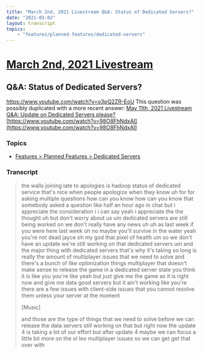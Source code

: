 ```yaml
---
title: "March 2nd, 2021 Livestream Q&A: Status of Dedicated Servers?"
date: "2021-03-02"
layout: transcript
topics:
    - "features/planned-features/dedicated-servers"
---
```

# [March 2nd, 2021 Livestream](../2021-03-02.md)
## Q&A: Status of Dedicated Servers?
https://www.youtube.com/watch?v=o3pQ2ZR-EoU
This question was possibly duplicated with a more recent answer: [May 11th, 2021 Livestream Q&A: Update on Dedicated Servers please?](./yt-98O8FhNdxAI.md) [https://www.youtube.com/watch?v=98O8FhNdxAI](https://www.youtube.com/watch?v=98O8FhNdxAI)


### Topics
* [Features > Planned Features > Dedicated Servers](../topics/features/planned-features/dedicated-servers.md)

### Transcript

> the walls joining late to apologies is hadoop status of dedicated service that's nice when people apologize when they know uh for for asking multiple questions how can you know how can you know that somebody asked a question like half an hour ago in chat but i appreciate the consideration i i can say yeah i appreciate the the thought uh but don't worry about us um dedicated servers are still being worked on we don't really have any news uh uh as last week if you were here last week oh no maybe you'll survive in the water yeah you're not dead jayce oh my god that pixel of health um so we don't have an update we're still working on that dedicated servers um and the major thing with dedicated servers that's why it's taking so long is really the amount of multiplayer issues that we need to solve and there's a bunch of like optimization things multiplayer that doesn't make sense to release the game in a dedicated server state you think it is like you you're like yeah but just give me the game as it is right now and give me data good servers but it ain't working like you're there are a few issues with client-side issues that you cannot resolve them unless your server at the moment
>
> [Music]
>
> and those are the type of things that we need to solve before we can release the data servers still working on that but right now the update 4 is taking a lot of our effort but after update 4 maybe we can focus a little bit more on the ol leo multiplayer issues so we can get get that over with
